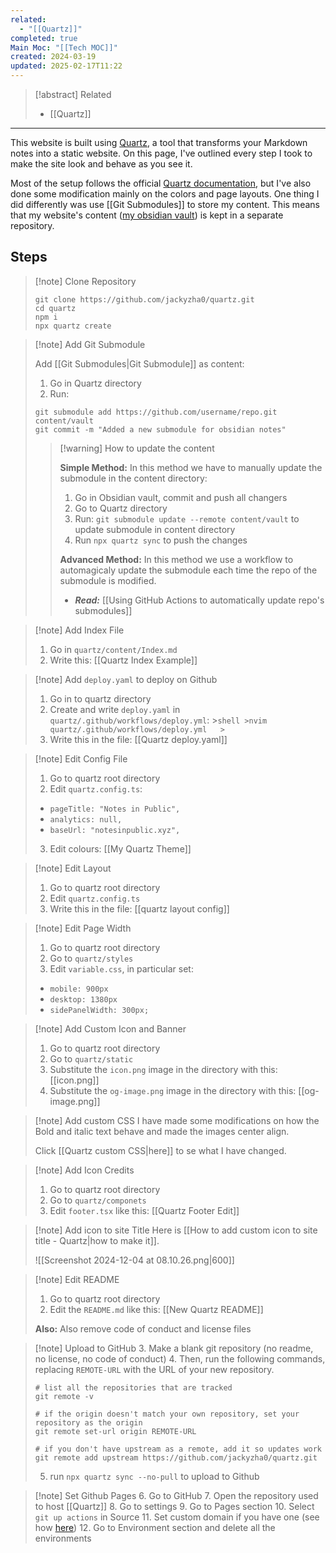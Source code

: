```yaml
---
related:
  - "[[Quartz]]"
completed: true
Main Moc: "[[Tech MOC]]"
created: 2024-03-19
updated: 2025-02-17T11:22
---
```

>[!abstract] Related
>- [[Quartz]]

---

This website is built using [Quartz](https://quartz.jzhao.xyz/), a tool that transforms your Markdown notes into a static website. On this page, I've outlined every step I took to make the site look and behave as you see it.

Most of the setup follows the official [Quartz documentation](https://quartz.jzhao.xyz/#-get-started), but I've also done some modification mainly on the colors and page layouts. One thing I did differently was use [[Git Submodules]] to store my content. This means that my website's content ([my obsidian vault](https://github.com/rimaout/Obsidian-Vault)) is kept in a separate repository.

## Steps

>[!note] Clone Repository
>```shell
>git clone https://github.com/jackyzha0/quartz.git
>cd quartz
>npm i
>npx quartz create
>```

>[!note] Add Git Submodule
>
>
>Add [[Git Submodules|Git Submodule]] as content:
>1. Go in Quartz directory
>2. Run: 
>	```shell
>	git submodule add https://github.com/username/repo.git content/vault
>	git commit -m "Added a new submodule for obsidian notes"
>	```
>	
>>[!warning] How to update the content
>>
>>**Simple Method:**
>>In this method we have to manually update the submodule in the content directory:
>>1. Go in Obsidian vault, commit and push all changers
>>2. Go to Quartz directory
>>3. Run: `git submodule update --remote content/vault` to update submodule in content directory
>>4. Run `npx quartz sync` to push the changes
>>   
>>**Advanced Method:**
>>In this method we use a workflow to automagicaly update the submodule each time the repo of the submodule is modified.
>>- ***Read:*** [[Using GitHub Actions to automatically update repo's submodules]]

>[!note] Add Index File
>1. Go in `quartz/content/Index.md`
>2. Write this: [[Quartz Index Example]]

>[!note] Add `deploy.yaml` to deploy on Github
>1. Go in to quartz directory
>2. Create and write `deploy.yaml` in `quartz/.github/workflows/deploy.yml`:
	>```shell
	>nvim quartz/.github/workflows/deploy.yml  
	>```
>3. Write this in the file: [[Quartz deploy.yaml]]

>[!note] Edit Config File
>1. Go to quartz root directory 
>2. Edit `quartz.config.ts`: 
>	- `pageTitle: "Notes in Public",`
>	- `analytics: null,`
>	- `baseUrl: "notesinpublic.xyz",`
>3. Edit colours: [[My Quartz Theme]]

>[!note] Edit Layout
>1. Go to quartz root directory 
>2. Edit `quartz.config.ts`
>3. Write this in the file: [[quartz layout config]]

>[!note] Edit Page Width
>1. Go to quartz root directory
>2. Go to `quartz/styles`
>3. Edit `variable.css`, in particular set:
>	- `mobile: 900px`
>	- `desktop: 1380px`
>	- `sidePanelWidth: 300px;`

>[!note] Add Custom Icon and Banner
>1. Go to quartz root directory 
>2. Go to `quartz/static`
>3. Substitute the `icon.png` image in the directory with this: [[icon.png]]
>4. Substitute the `og-image.png` image in the directory with this: [[og-image.png]]

>[!note] Add custom CSS
>I have made some modifications on how the Bold and italic text behave and made the images center align.
>
>Click [[Quartz custom CSS|here]] to se what I have changed.

>[!note] Add Icon Credits
>1. Go to quartz root directory
>2. Go to `quartz/componets`
>3. Edit `footer.tsx` like this: [[Quartz Footer Edit]]

>[!note] Add icon to site Title
>Here is [[How to add custom icon to site title - Quartz|how to make it]].
>
>![[Screenshot 2024-12-04 at 08.10.26.png|600]]

>[!note] Edit README
>1. Go to quartz root directory
>2. Edit the `README.md` like this: [[New Quartz README]]
>   
>**Also:** Also remove code of conduct and license files

>[!note] Upload to GitHub
>3. Make a blank git repository (no readme, no license, no code of conduct)
>4. Then, run the following commands, replacing `REMOTE-URL` with the URL of your new repository.
>	
>	```shell
>	# list all the repositories that are tracked
>	git remote -v
>	```
>	
>	 ```shell
>	# if the origin doesn't match your own repository, set your repository as the origin
>	git remote set-url origin REMOTE-URL
>	 ```
>	
>	```shell
>	# if you don't have upstream as a remote, add it so updates work
>	git remote add upstream https://github.com/jackyzha0/quartz.git
>	```
>
>5. run `npx quartz sync --no-pull` to upload to Github

>[!note] Set Github Pages
>6. Go to GitHub
>7. Open the repository used to host [[Quartz]]
>8. Go to settings
>9. Go to Pages section 
>10. Select `git up actions` in Source
>11. Set custom domain if you have one (see how [here](https://quartz.jzhao.xyz/hosting#custom-domain))
>12. Go to Environment section and delete all the environments



